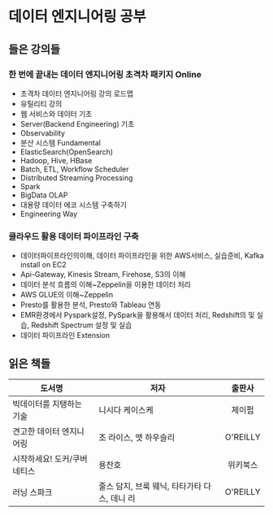 # 데이터 엔지니어링 공부

## 들은 강의들

### 한 번에 끝내는 데이터 엔지니어링 초격차 패키지 Online

- 초격차 데이터 엔지니어링 강의 로드맵
- 유틸리티 강의
- 웹 서비스와 데이터 기초
- Server(Backend Engineering) 기초
- Observability
- 분산 시스템 Fundamental
- ElasticSearch(OpenSearch)
- Hadoop, Hive, HBase
- Batch, ETL, Workflow Scheduler
- Distributed Streaming Processing
- Spark
- BigData OLAP
- 대용량 데이터 에코 시스템 구축하기
- Engineering Way

### 클라우드 활용 데이터 파이프라인 구축

- 데이터파이프라인의이해, 데이터 파이프라인을 위한 AWS서비스, 실습준비, Kafka install on EC2
- Api-Gateway, Kinesis Stream, Firehose, S3의 이해
- 데이터 분석 흐름의 이해~Zeppelin을 이용한 데이터 처리
- AWS GLUE의 이해~Zeppelin
- Presto를 활용한 분석, Presto와 Tableau 연동
- EMR환경에서 Pyspark설정, PySpark을 활용해서 데이터 처리, Redshift의 및 실습, Redshift Spectrum 설정 및 실습
- 데이터 파이프라인 Extension

## 읽은 책들

| 도서명                         | 저자                                 | 출판사    |
|--------------------------------|--------------------------------------|:-----------:|
| 빅데이터를 지탱하는 기술       | 니시다 케이스케                    | 제이펍    |
| 견고한 데이터 엔지니어링       | 조 라이스, 맷 하우슬리              | O'REILLY  |
| 시작하세요! 도커/쿠버네티스    | 용찬호                               | 위키북스  |
| 러닝 스파크                    | 줄스 담지, 브룩 웨닉, 타타가타 다스, 데니 리 | O'REILLY  |


